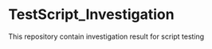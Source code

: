 TestScript_Investigation
========================

This repository contain investigation result for script testing 

